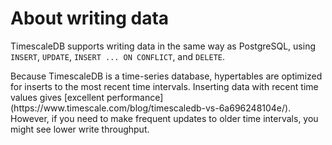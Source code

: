 # About writing data
TimescaleDB supports writing data in the same way as PostgreSQL, using `INSERT`,
`UPDATE`, `INSERT ... ON CONFLICT`, and `DELETE`.

<highlight type="note">
Because TimescaleDB is a time-series database, hypertables are optimized for
inserts to the most recent time intervals. Inserting data with recent time
values gives
[excellent performance](https://www.timescale.com/blog/timescaledb-vs-6a696248104e/).
However, if you need to make frequent updates to older time intervals, you
might see lower write throughput.
</highlight>
